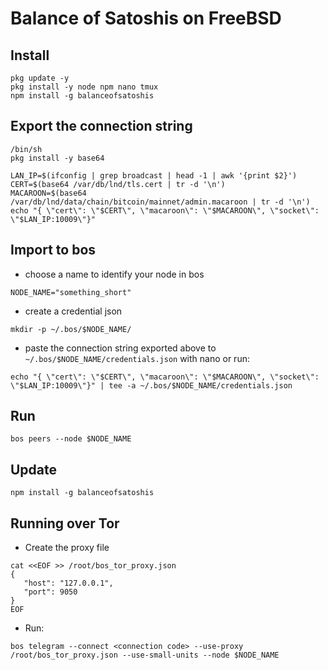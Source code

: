 # Balance of Satoshis on FreeBSD

## Install
```
pkg update -y
pkg install -y node npm nano tmux
npm install -g balanceofsatoshis
```

## Export the connection string
```
/bin/sh
pkg install -y base64

LAN_IP=$(ifconfig | grep broadcast | head -1 | awk '{print $2}')
CERT=$(base64 /var/db/lnd/tls.cert | tr -d '\n')
MACAROON=$(base64 /var/db/lnd/data/chain/bitcoin/mainnet/admin.macaroon | tr -d '\n')
echo "{ \"cert\": \"$CERT\", \"macaroon\": \"$MACAROON\", \"socket\": \"$LAN_IP:10009\"}"
```

## Import to bos

* choose a name to identify your node in bos
```
NODE_NAME="something_short"
```
* create a credential json
```
mkdir -p ~/.bos/$NODE_NAME/
```
* paste the connection string exported above to `~/.bos/$NODE_NAME/credentials.json` with nano or run:
```
echo "{ \"cert\": \"$CERT\", \"macaroon\": \"$MACAROON\", \"socket\": \"$LAN_IP:10009\"}" | tee -a ~/.bos/$NODE_NAME/credentials.json
```

## Run

```
bos peers --node $NODE_NAME
```

## Update

```
npm install -g balanceofsatoshis
```

## Running over Tor
* Create the proxy file
```
cat <<EOF >> /root/bos_tor_proxy.json
{
   "host": "127.0.0.1",
   "port": 9050
}
EOF
```
* Run:
```
bos telegram --connect <connection code> --use-proxy /root/bos_tor_proxy.json --use-small-units --node $NODE_NAME
```
